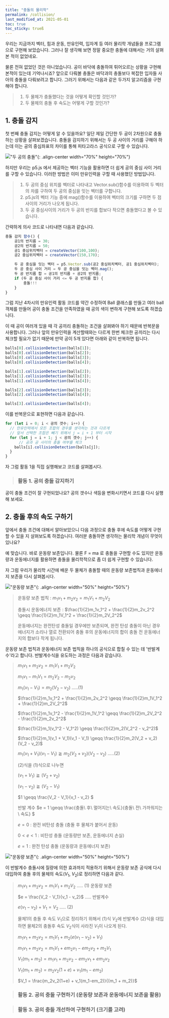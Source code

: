 ```yaml
---
title: "충돌의 물리학"
permalink: /collision/
last_modified_at: 2021-05-01
toc: true
toc_sticky: trueß
---
```


우리는 지금까지 벡터, 힘과 운동, 만유인력, 입자계 등 여러 물리학 개념들을 프로그램으로 구현해 보았습니다. 그러나 잘 생각해 보면 정말 중요한 충돌에 대해서는 거의 살펴본 적이 없었네요. 

물론 전혀 없었던 것은 아니었습니다. 공이 바닥에 충돌하여 튀어오르는 상황을 구현해 본적이 있는데 기억나시죠? 앞으로 다뤄볼 충돌은 바닥과의 충돌보다 복잡한 입자들 사아의 충돌을 다뤄보려고 합니다. 그러기 위해서는 다음과 같은 두가지 알고리즘을 구현해야 합니다.

> 1. 두 물체가 충돌했다는 것을 어떻게 확인할 것인가?
> 2. 두 물체의 충돌 후 속도는 어떻게 구할 것인가? 

## 1. 충돌 감지
첫 번째 충돌 감지는 어떻게 알 수 있을까요? 일단 제일 간단한 두 공이 2차원으로 충돌하는 상황을 살펴보겠습니다. 
충돌을 감지하기 위해서는 두 공 사이의 거리를 구해야 하는데 이는 공의 중심좌표의 차이를 통해 피타고라스 공식으로 구할 수 있습니다. 

!["두 공의 충돌"](/assets/images/circle-circle-collision.png){: .align-center width="70%" height="70%"}

하지만 우리는 p5.js 에서 제공하는 벡터 기능을 활용하면 더 쉽게 공의 중심 사이 거리를 구할 수 있습니다. 이러한 방법은 이미 만유인력을 구할 때 사용했던 방법입니다.

> 1. 두 공의 중심 위치를 벡터로 나타내고 Vector.sub()함수를 이용하여 두 벡터의 차를 구하여 두 공의 중심을 잇는 벡터를 구합니다. 
> 2. p5.js의 벡터 기능 중에 mag()함수를 이용하여 벡터의 크기를 구하면 두 점 사이의 거리가 나오게 됩니다.
> 3. 두 공 중심사이의 거리가 두 공의 반지를 합보다 작으면 충돌했다고 볼 수 있습니다.

간략하게 의사 코드로 나타내면 다음과 같습니다.

```javascript
충돌 감지 함수() {
    공1의 반지름 = 30;
    공2의 반지름 = 50;
    공1 중심위치벡터 = createVector(100,100);
    공2 중심위치벡터 = createVector(150,170);

    두 공 중심을 잇는 벡터 = p5.Vector.sub(공2 중심위치벡터, 공1 중심위치벡터);
    두 공 중심 사이 거리 = 두 공 중심을 잇는 벡터.mag(); 
    두 공 반지름 합 = 공1의 반지름 + 공2의 반지름;
    if (두 공 중심 사이 거리 <= 두 공 반지름 합) {
        충돌!!!
    }
}
```

그럼 지난 4차시의 만유인력 활동 코드를 약간 수정하여 Ball 클래스를 만들고 여러 ball 객체를 만들어 공이 충돌 조건을 만족하였을 때 공의 색이 변하게 구현해 보도록 하겠습니다.

이 때 공이 여러개 있을 때 각 공끼리 충돌하는 조건을 살펴봐야 하기 때문에 반복문을 사용합니다. 그러나 앞의 만유인력을 계산할때와는 다르게 한번 체크한 공끼리는 다시 체크할 필요가 없기 때문에 만약 공이 5개 있다면 아래와 같이 반복하면 됩니다.

```javascript
balls[0].collisionDetection(balls[1]);
balls[0].collisionDetection(balls[2]);
balls[0].collisionDetection(balls[3]);
balls[0].collisionDetection(balls[4]);

balls[1].collisionDetection(balls[2]);
balls[1].collisionDetection(balls[3]);
balls[1].collisionDetection(balls[4]);

balls[2].collisionDetection(balls[3]);
balls[2].collisionDetection(balls[4]);

balls[3].collisionDetection(balls[4]);
```
이를 반복문으로 표현하면 다음과 같습니다.

```javascript
for (let i = 0; i < 공의 갯수; i++) {
  // 만유인력에서 모든 조합의 경우를 생각하는 것과 다르게 
  // 앞서 선택한 조합은 빼기 위해서 j = i + 1 부터 시작 
  for (let j = i + 1; j < 공의 갯수; j++) {
      // 공과 공 사이의 충돌 여부를 체크
    balls[i].collisionDetection(balls[j]);
  }
}
```
자 그럼 활동 1을 직접 실행해보고 코드를 살펴봅시다.

> ### 활동 1. 공의 충돌 감지하기 

<script src="//toolness.github.io/p5.js-widget/p5-widget.js"></script>
<script type="text/p5" data-height="500" data-p5-version="1.2.0">
let balls = [];

class Ball{
  constructor(x, y, m) {
    this.pos = createVector(x, y); // 공의 위치 설정
    this.vel = p5.Vector.random2D(); // 공의 처음 속도는 랜덤하게 설정
    this.m = m; // 공의 질량
    this.r = this.m * 5; // 공의 크기는 공의 질량에 비례하게 설정
    this.isColliding = false; // 공의 충돌 여부를 설정
  }
  
  collisionDetection(other) {
    let distanceVec = p5.Vector.sub(other.pos, this.pos);
    let distance = distanceVec.mag();
    let sumRadius = this.r + other.r;
    
    if (distance < sumRadius) {
      this.isColliding = true;  
      other.isColliding = true; 
    }
  }
  // 벽에 충돌하면 반대로 튀어나오도록 설정
  edge() {
    if (this.pos.x > width - this.r) {
      this.pos.x = width - this.r;
      this.vel.x *= -1;
    } else if (this.pos.x < this.r) {
      this.pos.x = this.r;
      this.vel.x *= -1;
    } else if (this.pos.y > height - this.r) {
      this.pos.y = height - this.r;
      this.vel.y *= -1;
    } else if (this.pos.y < this.r) {
      this.pos.y = this.r;
      this.vel.y *= -1;
    }
  }
  
  update() {
    this.pos.add(this.vel);
  }
  
  show() {
    // 충돌 조건이면 붉은색으로 칠하기
    if (this.isColliding) {
      fill(255,0,0,100);
    } else {
      fill(200);
    }
    ellipse(this.pos.x, this.pos.y, this.r * 2, this.r * 2);
  }
}

function setup() {
  createCanvas(100, 100);
  // Ball클래스를 이용해 ball 객체를 5개 생성해 balls[] 배열에 저장함
  for (let i=0; i < 5; i++) {
    balls[i] = new Ball(random(width), random(height), random(1,2));
  }
}

function draw() {
  background(220);
  
  // 매순간 충돌 조건 초기화
  for (let i = 0; i < balls.length; i++) {
    balls[i].isColliding = false;
  }
  
  // 순서대로 반복하여 각 공별로 충돌하는지 여부를 확인
  for (let i = 0; i < balls.length; i++) {
    // 만유인력에서 모든 조합의 경우를 생각하는 것과 다르게 
    // 앞서 선택한 조합은 빼기 위해서 j = i + 1 부터 시작 
    for (let j = i + 1; j < balls.length; j++) {
      // 공과 공 사이의 충돌 여부를 체크
      balls[i].collisionDetection(balls[j]);
    }
    balls[i].edge();  // 벽 경계 확인
    balls[i].update();  // 속도를 위치에 반영
    balls[i].show();  // 공을 캔버스에 그림
  }
}
</script>

공이 충돌 조건이 잘 구현되었나요? 공의 갯수나 색등을 변화시키면서 코드를 다시 실행해 보세요.


## 2. 충돌 후의 속도 구하기

앞에서 충돌 조건에 대해서 알아보았으니 다음 과정으로 충돌 후에 속도를 어떻게 구현할 수 있을 지 살펴보도록 하겠습니다. 여러분 충돌하면 생각하는 물리학 개념이 무엇이 있나요?

예 맞습니다. 바로 운동량 보존입니다. 물론 F = ma 로 충돌을 구현할 수도 있지만 운동량과 운동에너지를 활용하면 충돌을 물리학적으로 좀 더 쉽게 구현할 수 있습니다.

자 그럼 우리가 물리학 시간에 배운 두 물체가 충돌할 때의 운동량 보존법칙과 운동에너지 보존을 다시 살펴봅시다.

!["운동량 보존"](/assets/images/momentum.png){: .align-center width="50%" height="50%"}

> 운동량 보존 법칙 : $m_1v_1 + m_2v_2 = m_1V_1 + m_2V_2$ 
>
> 충돌시 운동에너지 보존 : $\frac{1}{2}m_1v_1^2 + \frac{1}{2}m_2v_2^2  \geqq  \frac{1}{2}m_1V_1^2 + \frac{1}{2}m_2V_2^2$
>
> 운동에너지는 완전탄성 충돌일 경우에만 보존되며, 완전 탄성 충돌이 아닌 경우 에너지가 소리나 열로 전환되어 충돌 후의 운동에너지의 합이 충돌 전 운동에너지의 합보다 작게 됩니다.

운동량 보존 법칙과 운동에너지 보존 법칙을 하나의 공식으로 합칠 수 있는 데 '반발계수'라고 합니다. 반발계수식을 유도하는 과정은 다음과 같습니다.

>$m_1v_1 + m_2v_2 = m_1V_1 + m_2V_2$
>
>$m_1v_1 - m_1V_1 =  m_2V_2 - m_2v_2$
>
>$m_1(v_1 - V_1) = m_2(V_2 - v_2)$ .....(1) 
>
>$\frac{1}{2}m_1v_1^2 + \frac{1}{2}m_2v_2^2  \geqq  \frac{1}{2}m_1V_1^2 + \frac{1}{2}m_2V_2^2$
>
>$\frac{1}{2}m_1v_1^2 - \frac{1}{2}m_1V_1^2  \geqq   \frac{1}{2}m_2V_2^2 - \frac{1}{2}m_2v_2^2$
>
>$\frac{1}{2}m_1(v_1^2 - V_1^2)  \geqq   \frac{1}{2}m_2(V_2^2 - v_2^2)$
>
>$\frac{1}{2}m_1(v_1 + V_1)(v_1 - V_1)  \geqq   \frac{1}{2}m_2(V_2 + v_2)(V_2 - v_2)$ 
>
>$m_1(v_1 + V_1)(v_1 - V_1)  \geqq   m_2(V_2 + v_2)(V_2 - v_2)$ .....(2)
>
>(2)식을 (1)식으로 나누면
>
>$(v_1 + V_1)  \geqq  (V_2 + v_2)$
>
>$(v_1 - v_2)  \geqq  (V_2 - V_1)$
>
>$1 \geqq \frac{V_2 - V_1}{v_1 - v_2} $
>
>반발 계수 $e = 1 \geqq \frac{충돌\ 후\ 멀어지는\ 속도}{충돌\ 전\ 가까워지는\ 속도} $
>
>$e = 0$ : 완전 비탄성 충돌 (충돌 후 물체가 붙어서 운동)
>
>$0 < e < 1$ : 비탄성 충돌 (운동량만 보존, 운동에너지 손실)
>
>$e = 1$ : 완전 탄성 충돌 (운동량과 운동에너지 보존)

!["운동량 보존"](/assets/images/COR.jpg){: .align-center width="50%" height="50%"}

이 반발계수 충돌시에 질량에 의한 효과까지 적용하기 위해서 운동량 보존 공식에 다시 대입하여 충돌 후의 물체의 속도($V_1$, $V_2$)로 정리하면 다음과 같다.

> $m_1v_1 + m_2v_2 = m_1V_1 + m_2V_2$ ..... (1) 운동량 보존
>
> $e = \frac{V_2 - V_1}{v_1 - v_2}$ ..... 반발계수
>
> $e(v_1-v_2) + V_1 = V_2$ ..... (2) 
>
> 물체1의 충돌 후 속도 $V_1$으로 정리하기 위해서 (1)식 $V_2$에 반발계수 (2)식을 대입하면 물체2의 충돌후 속도 $V_2$식이 사라진 $V_1$이 나오게 된다. 
> 
> $m_1v_1 + m_2v_2 = m_1V_1 + m_2(e(v_1-v_2) + V_1)$
>
> $m_1v_1 + m_2v_2 = m_1V_1 + em_2v_1-em_2v_2 + m_2V_1$
>
> $V_1(m_1 + m_2) = m_1v_1 + m_2v_2 -em_2v_1 + em_2v_2$
>
> $V_1(m_1 + m_2) = m_2v_2(1+e) + v_1(m_1-em_2)$ 
>
> $V_1 = \frac{m_2v_2(1+e) + v_1(m_1-em_2)}{(m_1 + m_2)}$ 

> ### 활동 2. 공의 충돌 구현하기 (운동량 보존과 운동에너지 보존을 활용) 

<script src="//toolness.github.io/p5.js-widget/p5-widget.js"></script>
<script type="text/p5" data-height="500" data-p5-version="1.2.0">
let balls = [];
const e = 1;

class Ball{
  constructor(x, y, m) {
    this.pos = createVector(x, y);
    this.vel = p5.Vector.random2D();
    this.acc = createVector(0, 0);
    this.m = m;
    this.r = this.m * 5;
    this.isColliding = false;
  }
  
  collisionDetection(other) {
    let displacement = p5.Vector.sub(other.pos, this.pos);
    let distance = displacement.mag();
    let sumRadius = this.r + other.r;
    
    if (distance < sumRadius) {
      this.isColliding = true;
      other.isColliding = true;
            
      let m1 = this.m;
      let m2 = other.m;
      let u1 = this.vel;
      let u2 = other.vel
      
      let v1_x = ((e + 1) * m2 * u2.x + u1.x * (m1 - e * m2))/(m1 + m2);
      let v1_y = ((e + 1) * m2 * u2.y + u1.y * (m1 - e * m2))/(m1 + m2);
      let v2_x = ((e + 1) * m1 * u1.x + u2.x * (m2 - e * m1))/(m1 + m2);
      let v2_y = ((e + 1) * m1 * u1.y + u2.y * (m2 - e * m1))/(m1 + m2);
      
      this.vel = createVector(v1_x,v1_y);
      other.vel = createVector(v2_x,v2_y);
       
    }
  }
  
  applyForce(force) {
    let f = p5.Vector.div(force, this.m);
    this.acc.add(f);
  }
  
  edge() {
    if (this.pos.x > width - this.r) {
      this.pos.x = width - this.r;
      this.vel.x *= -1;
    } else if (this.pos.x < this.r) {
      this.pos.x = this.r;
      this.vel.x *= -1;
    } else if (this.pos.y > height - this.r) {
      this.pos.y = height - this.r;
      this.vel.y *= -1;
    } else if (this.pos.y < this.r) {
      this.pos.y = this.r;
      this.vel.y *= -1;
    }
  }
  
  update() {
    this.vel.add(this.acc);
    this.pos.add(this.vel);
    this.acc.set(0, 0);
  }
  
  show() {
    if (this.isColliding) {
      fill(255,0,0,100);
    } else {
      fill(200);
    }
    ellipse(this.pos.x, this.pos.y, this.r * 2, this.r * 2);
    
  }
}

function setup() {
  createCanvas(100, 100);
  for (let i=0; i < 3; i++) {
    balls[i] = new Ball(random(width), random(height), random(1,2));
  }
}

function draw() {
  background(220);
  let gravity = createVector(0, 0.2);
  
  for (let i = 0; i < balls.length; i++) {
    balls[i].isColliding = false;
  }
  
  for (let i = 0; i < balls.length; i++) {
    for (let j = i+1; j < balls.length; j++) {
      
        balls[i].collisionDetection(balls[j]);
      
    }
    //balls[i].applyForce(gravity);
    balls[i].edge();
    balls[i].update();
    balls[i].show();
    
  }
}
</script>

> ### 활동 3. 공의 충돌 개선하여 구현하기 (크기를 고려) 

<script src="//toolness.github.io/p5.js-widget/p5-widget.js"></script>
<script type="text/p5" data-height="500" data-p5-version="1.2.0">
let balls = [];
const e = 1;

class Ball{
  constructor(x, y, m) {
    this.pos = createVector(x, y);
    this.vel = p5.Vector.random2D();
    this.acc = createVector(0, 0);
    this.m = m;
    this.r = this.m * 5;
    this.isColliding = false;
  }
  
  collisionDetection(other) {
    let displacement = p5.Vector.sub(other.pos, this.pos);
    let distance = displacement.mag();
    let sumRadius = this.r + other.r;
    
    if (distance < sumRadius) {
      this.isColliding = true;
      other.isColliding = true;
      
      // 위치 보정
      let distanceCorrection = (sumRadius - distance) / 2.0;
      let d = displacement.copy();
      let correctionVector = d.normalize().mult(distanceCorrection);
      other.pos.add(correctionVector);
      this.pos.sub(correctionVector);

      let n = displacement.copy();
      let normal = n.normalize();
            
      let m1 = this.m;
      let m2 = other.m;
      
      let u1 = this.vel.x * normal.x + this.vel.y * normal.y;
      let u2 = other.vel.x * normal.x + other.vel.y * normal.y;

      let v1 = ((e + 1) * m2 * u2 + u1 * (m1 - e * m2))/(m1 + m2);
      let v2 = ((e + 1) * m1 * u1 + u2 * (m2 - e * m1))/(m1 + m2);
        
      let normalVel1 = p5.Vector.mult(normal,u1);
      let normalVel2 = p5.Vector.mult(normal,u2);
      
      let tangentVel1 = p5.Vector.sub(this.vel, normalVel1);
      let tangentVel2 = p5.Vector.sub(other.vel, normalVel2);
      
      normalVel1.normalize().mult(v1);
      normalVel2.normalize().mult(v2);
      
      this.vel = p5.Vector.add(normalVel1, tangentVel1);
      other.vel = p5.Vector.add(normalVel2, tangentVel2);
       
    }
  }
  
  applyForce(force) {
    let f = p5.Vector.div(force, this.m);
    this.acc.add(f);
  }
  
  edge() {
    if (this.pos.x > width - this.r) {
      this.pos.x = width - this.r;
      this.vel.x *= -1;
    } else if (this.pos.x < this.r) {
      this.pos.x = this.r;
      this.vel.x *= -1;
    } else if (this.pos.y > height - this.r) {
      this.pos.y = height - this.r;
      this.vel.y *= -1;
    } else if (this.pos.y < this.r) {
      this.pos.y = this.r;
      this.vel.y *= -1;
    }
  }
  
  update() {
    this.vel.add(this.acc);
    this.pos.add(this.vel);
    this.acc.set(0, 0);
  }
  
  show() {
    if (this.isColliding) {
      fill(255,0,0,100);
    } else {
      fill(200);
    }
    ellipse(this.pos.x, this.pos.y, this.r * 2, this.r * 2);
    
  }
}

function setup() {
  createCanvas(100, 100);
  for (let i=0; i < 5; i++) {
    balls[i] = new Ball(random(width), random(height), random(1,2));
  }
}

function draw() {
  background(220);
  let gravity = createVector(0, 0.2);
  
  for (let i = 0; i < balls.length; i++) {
    balls[i].isColliding = false;
  }
  
  for (let i = 0; i < balls.length; i++) {
    for (let j = i+1; j < balls.length; j++) {
      
        balls[i].collisionDetection(balls[j]);
      
    }
    //balls[i].applyForce(gravity);
    balls[i].edge();
    balls[i].update();
    balls[i].show();
    
  }
}
</script>


